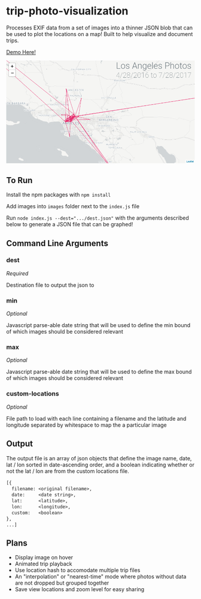 # trip-photo-visualization

Processes EXIF data from a set of images into a thinner JSON blob that can be used to plot the locations on a map! Built to help visualize and document trips.

[Demo Here!](https://gkjohnson.github.io/travel-photo-visualization/example/)

![example](docs/example.png)

## To Run

Install the npm packages with `npm install`

Add images into `images` folder next to the `index.js` file

Run `node index.js --dest=".../dest.json"` with the arguments described below to generate a JSON file that can be graphed!

## Command Line Arguments
### dest
*Required*

Destination file to output the json to

### min
*Optional*

Javascript parse-able date string that will be used to define the min bound of which images should be considered relevant

### max
*Optional*

Javascript parse-able date string that will be used to define the max bound of which images should be considered relevant

### custom-locations
*Optional*

File path to load with each line containing a filename and the latitude and longitude separated by whitespace to map the a particular image

## Output
The output file is an array of json objects that define the image name, date, lat / lon sorted in date-ascending order, and a boolean indicating whether or not the lat / lon are from the custom locations file.
```
[{
  filename: <original filename>,
  date:     <date string>,
  lat:      <latitude>,
  lon:      <longitude>,
  custom:   <boolean>
},
...]
```

## Plans
- Display image on hover
- Animated trip playback
- Use location hash to accomodate multiple trip files
- An "interpolation" or "nearest-time" mode where photos without data are not dropped but grouped together
- Save view locations and zoom level for easy sharing
